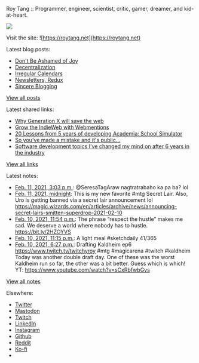 Roy Tang :: Programmer, engineer, scientist, critic, gamer, dreamer, and kid-at-heart.

![](https://roytang.net/static/img/profile.jpg)

Visit the site: ![https://roytang.net](https://roytang.net)

Latest blog posts:

- [Don&#x27;t Be Ashamed of Joy](https://roytang.net/2021/02/dont-be-ashamed-of-joy/)
- [Decentralization](https://roytang.net/2021/02/decentralization/)
- [Irregular Calendars](https://roytang.net/2021/02/irregular-calendars/)
- [Newsletters, Redux](https://roytang.net/2021/02/newsletters-redux/)
- [Sincere Blogging](https://roytang.net/2021/02/sincere_blogging/)

[View all posts](https://roytang.net/blog)

Latest shared links:

- [Why Generation X will save the web](https://roytang.net/2021/02/why-generation-x-will-save-the-web/)
- [Grow the IndieWeb with Webmentions](https://roytang.net/2021/01/grow-the-indieweb-with-webmentions/)
- [20 Lessons from 5 years of developing Academia: School Simulator](https://roytang.net/2021/01/20-lessons-from-5-years-of-developing-academia-school-simulator/)
- [So you&#x27;ve made a mistake and it&#x27;s public...](https://roytang.net/2021/01/so-youve-made-a-mistake-and-its-public/)
- [Software development topics I&#x27;ve changed my mind on after 6 years in the industry](https://roytang.net/2021/01/software-development-topics-ive-changed-my-mind-on-after-6-years-in-the-industry/)

[View all links](https://roytang.net/links)

Latest notes:

- [Feb. 11, 2021, 3:03 p.m.](https://roytang.net/2021/02/1359759899765317636/): @SeresaTagAraw nagtratrabaho ka pa ba? lol
- [Feb. 11, 2021, midnight](https://roytang.net/2021/02/1359532578227638275/): This is my new favorite #mtg Secret Lair. Also, Uro is getting banned via a secret lair announcement lol https://magic.wizards.com/en/articles/archive/news/announcing-secret-lairs-smitten-superdrop-2021-02-10
- [Feb. 10, 2021, 11:54 p.m.](https://roytang.net/2021/02/1359531216542724097/): The phrase “respect the hustle” makes me sad. We deserve a world where nobody has to hustle. https://bit.ly/2HZOYVS
- [Feb. 10, 2021, 11:15 p.m.](https://roytang.net/2021/02/1359521320334053377/): A light meal #sketchdaily 41/365
- [Feb. 10, 2021, 6:27 p.m.](https://roytang.net/2021/02/1359448935409025027/): Drafting Kaldheim ep6 https://www.twitch.tv/twitchyroy #mtg #magicarena #twitch #kaldheim Today was another double draft day. One of these was the worst Kaldheim run so far, the other was a bit better. Guess which is which! YT: https://www.youtube.com/watch?v=sCxRbfwbGvs

[View all notes](https://roytang.net/notes)

Elsewhere:

- [Twitter](https://twitter.com/roytang)
- [Mastodon](https://mastodon.technology/@roytang)
- [Twitch](https://twitch.tv/twitchyroy)
- [LinkedIn](https://www.linkedin.com/in/roytang)
- [Instagram](https://instagram.com/roytang0400)
- [Github](https://github.com/roytang)
- [Reddit](https://reddit.com/u/hungryroy)
- [Ko-fi](https://ko-fi.com/roytang)
- [](mailto:hello@roytang.net)